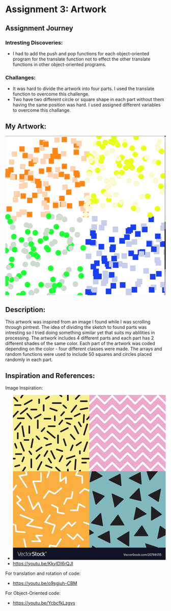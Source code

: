 # Assignment 3: Artwork

## Assignment Journey

### Intresting Discoveries:
- I had to add the push and pop functions for each object-oriented program for the translate function not to effect the other translate functions in other object-oriented programs.

### Challanges:
- It was hard to divide the artwork into four parts. I used the translate function to overcome this challenge.
- Two have two different circle or square shape in each part without them having the same position was hard. I used assigned different variables to overcome this challange.

## My Artwork:

![](Image.png)

## Description:

This artwork was inspired from an image I found while I was scrolling through pintrest. The idea of dividing the sketch to found parts was intresting so I tried doing something similar yet that suits my ablilities in processing. The artwork includes 4 different parts and each part has 2 different shades of the same color. Each part of the artwork was coded depending on the color -  four different classes were made. The arrays and random functions were used to include 50 squares and circles placed randomly in each part.

## Inspiration and References:

Image Inspiration: 

- ![](Image2.png)
- https://youtu.be/KkyIDI6rQJI

For translation and rotation of code: 

- https://youtu.be/o9sgjuh-CBM

For Object-Oriented code:

- https://youtu.be/YcbcfkLzgvs
